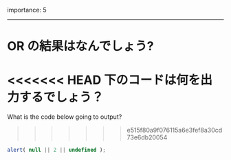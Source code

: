 importance: 5

---

# OR の結果はなんでしょう?

<<<<<<< HEAD
下のコードは何を出力するでしょう？
=======
What is the code below going to output?
>>>>>>> e515f80a9f076115a6e3fef8a30cd73e6db20054

```js
alert( null || 2 || undefined );
```
